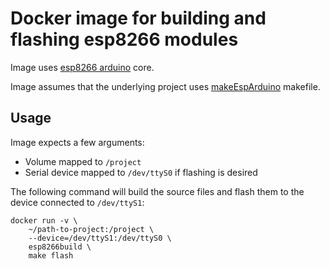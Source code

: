 # Docker image for building and flashing esp8266 modules
Image uses [esp8266 arduino](https://github.com/esp8266/Arduino.git) core.

Image assumes that the underlying project uses [makeEspArduino](https://github.com/plerup/makeEspArduino) makefile.

## Usage
Image expects a few arguments:
- Volume mapped to `/project`
- Serial device mapped to `/dev/ttyS0` if flashing is desired


The following command will build the source files and flash them to the device connected to `/dev/ttyS1`:
```
docker run -v \
	~/path-to-project:/project \
	--device=/dev/ttyS1:/dev/ttyS0 \
	esp8266build \
	make flash
```